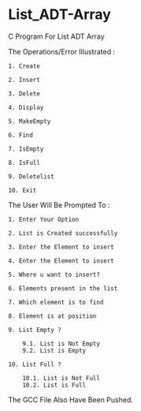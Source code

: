 # List_ADT-Array
C Program For List ADT Array

The Operations/Error Illustrated :

    1. Create

    2. Insert

    3. Delete

    4. Display

    5. MakeEmpty

    6. Find

    7. IsEmpty

    8. IsFull

    9. Deletelist

    10. Exit

The User Will Be Prompted To :

    1. Enter Your Option

    2. List is Created successfully

    3. Enter the Element to insert

    4. Enter the Element to insert

    5. Where u want to insert?

    6. Elements present in the list

    7. Which element is to find

    8. Element is at position

    9. List Empty ?

        9.1. List is Not Empty
        9.2. List is Empty

    10. List Full ?

        10.1. List is Not Full
        10.2. List is Full

The GCC File Also Have Been Pushed.
